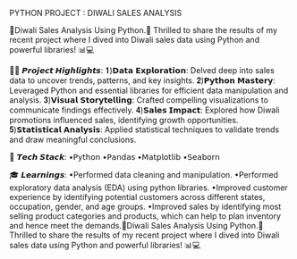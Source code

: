 PYTHON PROJECT : DIWALI SALES ANALYSIS

🚀Diwali Sales Analysis Using Python.🚀
Thrilled to share the results of my recent project where I dived into Diwali sales data using Python and powerful libraries! 📊💻

🕵️‍♂️ 𝙋𝙧𝙤𝙟𝙚𝙘𝙩 𝙃𝙞𝙜𝙝𝙡𝙞𝙜𝙝𝙩𝙨:
𝟏)𝗗𝗮𝘁𝗮 𝗘𝘅𝗽𝗹𝗼𝗿𝗮𝘁𝗶𝗼𝗻: Delved deep into sales data to uncover trends, patterns, and key insights.
𝟐)𝗣𝘆𝘁𝗵𝗼𝗻 𝗠𝗮𝘀𝘁𝗲𝗿𝘆: Leveraged Python and essential libraries for efficient data manipulation and analysis.
𝟑)𝗩𝗶𝘀𝘂𝗮𝗹 𝗦𝘁𝗼𝗿𝘆𝘁𝗲𝗹𝗹𝗶𝗻𝗴: Crafted compelling visualizations to communicate findings effectively.
𝟒)𝗦𝗮𝗹𝗲𝘀 𝗜𝗺𝗽𝗮𝗰𝘁: Explored how Diwali promotions influenced sales, identifying growth opportunities.
𝟓)𝗦𝘁𝗮𝘁𝗶𝘀𝘁𝗶𝗰𝗮𝗹 𝗔𝗻𝗮𝗹𝘆𝘀𝗶𝘀: Applied statistical techniques to validate trends and draw meaningful conclusions.

🔧 𝙏𝙚𝙘𝙝 𝙎𝙩𝙖𝙘𝙠:
•𝖯𝗒𝗍𝗁𝗈𝗇
•𝖯𝖺𝗇𝖽𝖺𝗌
•𝖬𝖺𝗍𝗉𝗅𝗈𝗍𝗅𝗂𝖻
•𝖲𝖾𝖺𝖻𝗈𝗋𝗇

🎓 𝙇𝙚𝙖𝙧𝙣𝙞𝙣𝙜𝙨:
•Performed data cleaning and manipulation.
•Performed exploratory data analysis (EDA) using python libraries.
•Improved customer experience by identifying potential customers across different states, occupation, gender, and age groups.
•Improved sales by identifying most selling product categories and products, which can help to plan inventory and hence meet the demands.🚀Diwali Sales Analysis Using Python.🚀 Thrilled to share the results of my recent project where I dived into Diwali sales data using Python and powerful libraries! 📊💻 

